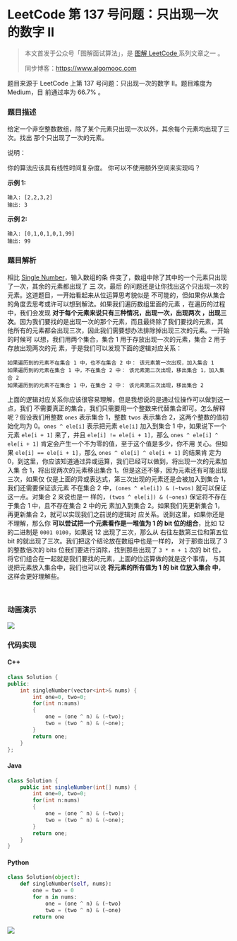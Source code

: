 # LeetCode 第 137 号问题：只出现一次的数字 II

> 本文首发于公众号「图解面试算法」，是
> [图解 LeetCode ](https://github.com/MisterBooo/LeetCodeAnimation) 系列文章之一
> 。
>
> 同步博客：https://www.algomooc.com

题目来源于 LeetCode 上第 137 号问题：只出现一次的数字 II。题目难度为 Medium，目
前通过率为 66.7% 。

### 题目描述

给定一个非空整数数组，除了某个元素只出现一次以外，其余每个元素均出现了三次。找出
那个只出现了一次的元素。

说明：

你的算法应该具有线性时间复杂度。 你可以不使用额外空间来实现吗？

**示例 1:**

```
输入: [2,2,3,2]
输出: 3
```

**示例 2:**

```
输入: [0,1,0,1,0,1,99]
输出: 99
```

### 题目解析

相比 [Single Number](https://leetcode.com/problems/single-number/)，输入数组的条
件变了，数组中除了其中的一个元素只出现了一次，其余的元素都出现了 **三** 次，最后
的问题还是让你找出这个只出现一次的元素。这道题目，一开始看起来从位运算思考貌似是
不可能的，但如果你从集合的角度去思考或许可以想到解法。如果我们遍历数组里面的元素
，在遍历的过程中，我们会发现 **对于每个元素来说只有三种情况，出现一次，出现两次
，出现三次**。因为我们要找的是出现一次的那个元素，而且最终除了我们要找的元素，其
他所有的元素都会出现三次，因此我们需要想办法排除掉出现三次的元素。一开始的时候可
以想，我们用两个集合，集合 1 用于存放出现一次的元素，集合 2 用于存放出现两次的元
素，于是我们可以发现下面的逻辑对应关系：

```
如果遍历到的元素不在集合 1 中，也不在集合 2 中： 该元素第一次出现，加入集合 1
如果遍历到的元素在集合 1 中，不在集合 2 中： 该元素第二次出现，移出集合 1，加入集合 2
如果遍历到的元素不在集合 1 中，在集合 2 中： 该元素第三次出现，移出集合 2
```

上面的逻辑对应关系你应该很容易理解，但是我想说的是通过位操作可以做到这一点，我们
不需要真正的集合，我们只需要用一个整数来代替集合即可。怎么解释呢？假设我们用整数
`ones` 表示集合 1，整数 `twos` 表示集合 2，这两个整数的值初始化均为
0。`ones ^ ele[i]` 表示把元素 `ele[i]` 加入到集合 1 中，如果说下一个元素
`ele[i + 1]` 来了，并且 `ele[i] != ele[i + 1]`，那么
`ones ^ ele[i] ^ ele[i + 1]` 肯定会产生一个不为零的值，至于这个值是多少，你不用
关心。但如果 `ele[i] == ele[i + 1]`，那么 `ones ^ ele[i] ^ ele[i + 1]` 的结果肯
定为 0，到这里，你应该知道通过异或运算，我们已经可以做到，将出现一次的元素加入集
合 1，将出现两次的元素移出集合 1。但是这还不够，因为元素还有可能出现三次，如果仅
仅是上面的异或表达式，第三次出现的元素还是会被加入到集合 1，我们还需要保证该元素
不在集合 2 中，`(ones ^ ele[i]) & (~twos)` 就可以保证这一点。对集合 2 来说也是一
样的，`(twos ^ ele[i]) & (~ones)` 保证将不存在于集合 1 中，且不存在集合 2 中的元
素加入到集合 2。如果我们先更新集合 1，再更新集合 2，就可以实现我们之前说的逻辑对
应关系。说到这里，如果你还是不理解，那么你 **可以尝试把一个元素看作是一堆值为 1
的 bit 位的组合**，比如 12 的二进制是 `0001 0100`，如果说 12 出现了三次，那么从
右往左数第三位和第五位 bit 的就出现了三次。我们把这个结论放在数组中也是一样的，
对于那些出现了 3 的整数倍次的 bits 位我们要进行消除，找到那些出现了 `3 * n + 1`
次的 bit 位，将它们组合在一起就是我们要找的元素，上面的位运算做的就是这个事情，
与其说把元素放入集合中，我们也可以说 **将元素的所有值为 1 的 bit 位放入集合
中**，这样会更好理解些。

<br>

### 动画演示

![](../Animation/137.gif)

### 代码实现

#### C++

```c++
class Solution {
public:
    int singleNumber(vector<int>& nums) {
        int one=0, two=0;
        for(int n:nums)
        {
            one = (one ^ n) & (~two);
            two = (two ^ n) & (~one);
        }
        return one;
    }
};
```

#### Java

```java
class Solution {
    public int singleNumber(int[] nums) {
        int one=0, two=0;
        for(int n:nums)
        {
            one = (one ^ n) & (~two);
            two = (two ^ n) & (~one);
        }
        return one;
    }
}
```

#### Python

```python
class Solution(object):
    def singleNumber(self, nums):
        one = two = 0
        for n in nums:
            one = (one ^ n) & (~two)
            two = (two ^ n) & (~one)
        return one
```

![](../../Pictures/qrcode.jpg)
